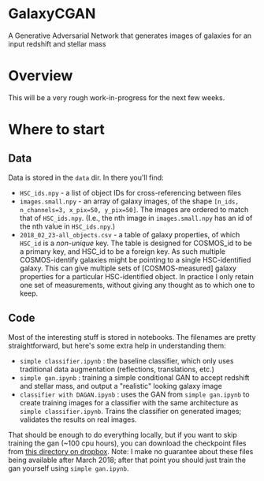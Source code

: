 # GalaxyCGAN
A Generative Adversarial Network that generates images of galaxies for an input redshift and stellar mass

# Overview
This will be a very rough work-in-progress for the next few weeks.

# Where to start
## Data
Data is stored in the `data` dir. In there you'll find:
 - `HSC_ids.npy` - a list of object IDs for cross-referencing between files
 - `images.small.npy` - an array of galaxy images, of the shape `[n_ids, n_channels=3, x_pix=50, y_pix=50]`. The images are ordered to match that of `HSC_ids.npy`. (I.e., the nth image in `images.small.npy` has an id of the nth value in `HSC_ids.npy`.)
 - `2018_02_23-all_objects.csv` - a table of galaxy properties, of which `HSC_id` is a _non-unique_ key. The table is designed for COSMOS_id to be a primary key, and HSC_id to be a foreign key. As such multiple COSMOS-identify galaxies might be pointing to a single HSC-identified galaxy.  This can give multiple sets of [COSMOS-measured] galaxy properties for a particular HSC-identified object. In practice I only retain one set of measurements, without giving any thought as to which one to keep.

## Code
Most of the interesting stuff is stored in notebooks. The filenames are pretty straightforward, but here's some extra help in understanding them:
 - `simple classifier.ipynb` : the baseline classifier, which only uses traditional data augmentation (reflections, translations, etc.)
 - `simple gan.ipynb` : training a simple conditional GAN to accept redshift and stellar mass, and output a "realistic" looking galaxy image
 - `classifier with DAGAN.ipynb` : uses the GAN from `simple gan.ipynb` to create training images for a classifier with the same architecture as `simple classifier.ipynb`. Trains the classifier on generated images; validates the results on real images.
 
That should be enough to do everything locally, but if you want to skip training the gan (~100 cpu hours), you can download the checkpoint files from [this directory on dropbox](https://www.dropbox.com/sh/izks7nrxqozx2i1/AABDljzyE1Y3W2c9r1_Vtv1Ya?dl=0). Note: I make no guarantee about these files being available after March 2018; after that point you should just train the gan yourself using `simple gan.ipynb`.

